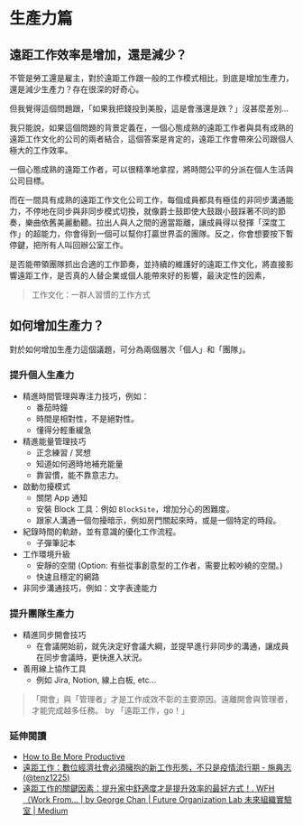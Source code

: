 # 生產力篇

## 遠距工作效率是增加，還是減少？

不管是勞工還是雇主，對於遠距工作跟一般的工作模式相比，到底是增加生產力，還是減少生產力？存在很深的好奇心。

但我覺得這個問題跟，「如果我把錢投到美股，這是會漲還是跌？」沒甚麼差別...

我只能說，如果這個問題的背景定義在，一個心態成熟的遠距工作者與具有成熟的遠距工作文化的公司的兩者結合，這個答案是肯定的，遠距工作會帶來公司跟個人極大的工作效率。

一個心態成熟的遠距工作者，可以很精準地拿捏，將時間公平的分派在個人生活與公司目標。

而在一間具有成熟的遠距工作文化公司工作，每個成員都具有極佳的非同步溝通能力，不停地在同步與非同步模式切換，就像爵士鼓即使大鼓跟小鼓踩著不同的節奏，樂曲依舊美麗動聽。拉出人與人之間的適當距離，讓成員得以發揮「深度工作」的超能力，你會得到一個可以幫你打贏世界盃的團隊。反之，你會想要按下暫停鍵，把所有人叫回辦公室工作。

是否能帶領團隊抓出合適的工作節奏，並持續的維護好的遠距工作文化，將直接影響遠距工作，是否真的人替企業或個人能帶來好的影響，最決定性的因素，

> 工作文化：一群人習慣的工作方式

## 如何增加生產力？

對於如何增加生產力這個議題，可分為兩個層次「個人」和「團隊」。

### 提升個人生產力

- 精進時間管理與專注力技巧，例如：
  - 番茄時鐘
  - 時間是相對性，不是絕對性。
  - 懂得分輕重緩急
- 精進能量管理技巧
  - 正念練習 / 冥想
  - 知道如何適時地補充能量
  - 靠習慣，能不靠意志力。
- 啟動勿擾模式
  - 關閉 App 通知
  - 安裝 Block 工具：例如 `BlockSite`，增加分心的困難度。
  - 跟家人溝通一個勿擾暗示，例如房門關起來時，或是一個特定的時段。
- 紀錄時間的軌跡，並有意識的優化工作流程。
  - 子彈筆記本
- 工作環境升級
  - 安靜的空間 (Option: 有些從事創意型的工作者，需要比較吵繞的空間。)
  - 快速且穩定的網路
- 非同步溝通技巧，例如：文字表達能力

### 提升團隊生產力

- 精進同步開會技巧
  - 在會議開始前，就先決定好會議大綱，並提早進行非同步的溝通，讓成員在同步會議時，更快進入狀況。
- 善用線上協作工具
  - 例如 Jira, Notion, 線上白板, etc...
    
>「開會」與「管理者」才是工作成效不彰的主要原因。遠離開會與管理者，才能完成越多任務。 by 「遠距工作，go！」

### 延伸閱讀

- [How to Be More Productive](https://www.surepayroll.com/resources/blog/productivity-prohibitors-how-to-stop-them-in-their-tracks)
- [遠距工作：數位經濟社會必須擁抱的新工作形態，不只是疫情流行期 - 施典志 (@tenz1225)](https://matters.news/@tenz1225/%E9%81%A0%E8%B7%9D%E5%B7%A5%E4%BD%9C-%E6%95%B8%E4%BD%8D%E7%B6%93%E6%BF%9F%E7%A4%BE%E6%9C%83%E5%BF%85%E9%A0%88%E6%93%81%E6%8A%B1%E7%9A%84%E6%96%B0%E5%B7%A5%E4%BD%9C%E5%BD%A2%E6%85%8B-%E4%B8%8D%E5%8F%AA%E6%98%AF%E7%96%AB%E6%83%85%E6%B5%81%E8%A1%8C%E6%9C%9F-bafyreih7itt45i6dbqozzrxx3gktczzlctz3lt4ysimkhzwhvgf4necafq)
- [遠距工作的關鍵因素：提升家中舒適度才是提升效率的最好方式！. WFH（Work From… | by George Chan | Future Organization Lab 未來組織實驗室 | Medium](https://medium.com/future-organization-lab-%E6%9C%AA%E4%BE%86%E7%B5%84%E7%B9%94%E5%AF%A6%E9%A9%97%E5%AE%A4/%E9%81%A0%E8%B7%9D%E5%B7%A5%E4%BD%9C%E7%9A%84%E9%97%9C%E9%8D%B5%E5%9B%A0%E7%B4%A0-%E6%8F%90%E5%8D%87%E5%AE%B6%E4%B8%AD%E8%88%92%E9%81%A9%E5%BA%A6%E6%89%8D%E6%98%AF%E6%8F%90%E5%8D%87%E6%95%88%E7%8E%87%E7%9A%84%E6%9C%80%E5%A5%BD%E6%96%B9%E5%BC%8F-bf7b02d03012)